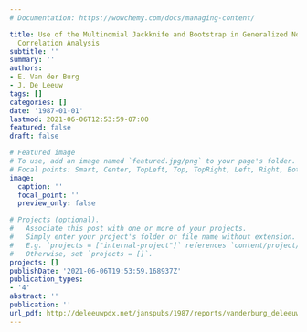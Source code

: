 ```yaml
---
# Documentation: https://wowchemy.com/docs/managing-content/

title: Use of the Multinomial Jackknife and Bootstrap in Generalized Nonlinear Canonical
  Correlation Analysis
subtitle: ''
summary: ''
authors:
- E. Van der Burg
- J. De Leeuw
tags: []
categories: []
date: '1987-01-01'
lastmod: 2021-06-06T12:53:59-07:00
featured: false
draft: false

# Featured image
# To use, add an image named `featured.jpg/png` to your page's folder.
# Focal points: Smart, Center, TopLeft, Top, TopRight, Left, Right, BottomLeft, Bottom, BottomRight.
image:
  caption: ''
  focal_point: ''
  preview_only: false

# Projects (optional).
#   Associate this post with one or more of your projects.
#   Simply enter your project's folder or file name without extension.
#   E.g. `projects = ["internal-project"]` references `content/project/deep-learning/index.md`.
#   Otherwise, set `projects = []`.
projects: []
publishDate: '2021-06-06T19:53:59.168937Z'
publication_types:
- '4'
abstract: ''
publication: ''
url_pdf: http://deleeuwpdx.net/janspubs/1987/reports/vanderburg_deleeuw_R_87a.pdf
---
```

